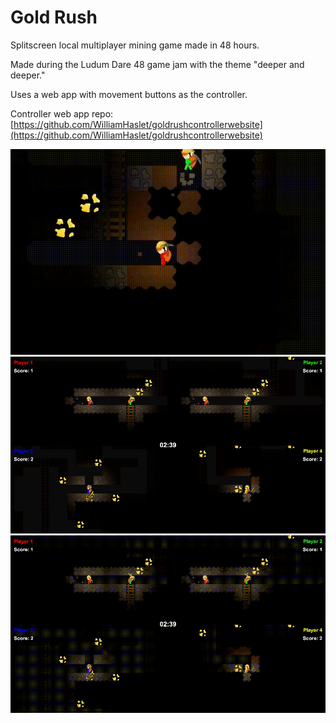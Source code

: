 # Gold Rush

Splitscreen local multiplayer mining game made in 48 hours.

Made during the Ludum Dare 48 game jam with the theme "deeper and deeper."

Uses a web app with movement buttons as the controller.

Controller web app repo: [https://github.com/WilliamHaslet/goldrushcontrollerwebsite](https://github.com/WilliamHaslet/goldrushcontrollerwebsite)

![Image](<https://github.com/WilliamHaslet/goldrush/blob/master/Readme Images/Gameplay2.gif>)
![Image](<https://github.com/WilliamHaslet/goldrush/blob/master/Readme Images/Gameplay1.png>)
![Image](<https://github.com/WilliamHaslet/goldrush/blob/master/Readme Images/Gameplay1.gif>)

